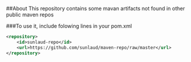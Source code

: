 ##About
This repository contains some mavan artifacts not found in other public maven repos

###To use it, include folowing lines in your pom.xml

```xml
<repository>
	<id>sunlaud-repo</id>
	<url>https://github.com/sunlaud/maven-repo/raw/master</url>
</repository>
```
